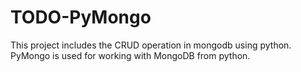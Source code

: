 # TODO-PyMongo

This project includes the CRUD operation in mongodb using python. PyMongo is used for working with MongoDB from python.
